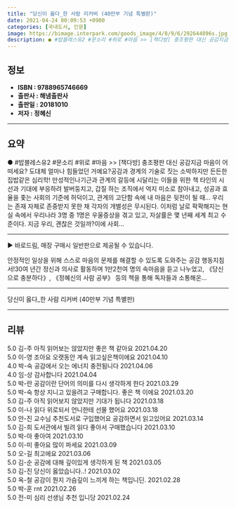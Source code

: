 ```yaml
---
title: "당신이 옳다_한 사람 리커버 (40만부 기념 특별판)"
date: 2021-04-24 00:09:53 +0900
categories: [국내도서, 인문]
image: https://bimage.interpark.com/goods_image/4/8/9/6/292644896s.jpg
description: ● #밥블레스유2 #문소리 #위로 #마음 >> [책다방] 충조평판 대신 공감지금 마음이 어떠세요? 도대체 얼마나 힘들었던 거예요?공감과 경계의 기술로 짓는 소박하지만 든든한 집밥같은 심리학! 만성적인나기근과 관계의 갈등에 시달리는 이들을 위한 책 타인의 시선과 기대에 부
---
```


## **정보**

- **ISBN : 9788965746669**
- **출판사 : 해냄출판사**
- **출판일 : 20181010**
- **저자 : 정혜신**

------



## **요약**

●  #밥블레스유2 #문소리 #위로 #마음 >> [책다방] 충조평판 대신 공감지금 마음이 어떠세요? 도대체 얼마나 힘들었던 거예요?공감과 경계의 기술로 짓는 소박하지만 든든한 집밥같은 심리학!     만성적인나기근과 관계의 갈등에 시달리는 이들을 위한 책     타인의 시선과 기대에 부응하려 발버둥치고, 갑질 하는 조직에서 억지 미소로 참아내고, 성공과 효율을 좇는 사회의 기준에 허덕이고, 관계의 고단함 속에 내 마음은 뒷전이 될 때... 우리는 존재 자체로 존중받지 못한 채 각자의 개별성은 무시된다. 이처럼 날로 팍팍해지는 현실 속에서 우리나라 3명 중 1명은 우울증상을 겪고 있고, 자살률은 몇 년째 세계 최고 수준이다. 지금 우리, 괜찮은 것일까?이에 사회...

------

▶ 바로드림, 매장 구매시 일반판으로 제공될 수 있습니다.

안정적인 일상을 위해 스스로 마음의 문제를 해결할 수 있도록 도와주는 공감 행동지침서!30여 년간 정신과 의사로 활동하며 1만2천여 명의 속마음을 듣고 나누었고, 《당신으로 충분하다》, 《정혜신의 사람 공부》 등의 책을 통해 독자들과 소통해온... 

------


당신이 옳다_한 사람 리커버 (40만부 기념 특별판) 

------


## **리뷰** 

5.0 김-주 아직 읽어보는 않았지만 좋은 책 같아요 2021.04.20 <br/>5.0 이-영 조아요  오랫동안 계속 읽고싶은책이에요 2021.04.10 <br/>4.0 박-숙 공감에서 오는 에너지 충전됨니다 2021.04.06 <br/>4.0 임-상 감사합니다 2021.04.04 <br/>5.0 박-란 공감이란 단어의 의미를 다시 생각하게 한다 2021.03.29 <br/>5.0 박-숙 항상 지니고 있을려고 구매합니다. 좋은 책 이에요 2021.03.20 <br/>5.0 김-주 아직 읽어보지 않았지만 기대가 됩니다 2021.03.18 <br/>5.0 이-나 읽다 위로되서 언니한테 선물 했어요 2021.03.18 <br/>5.0 안-진 교수님 추천도서로 구입했어요
공감하면서 읽고있어요 2021.03.14 <br/>5.0 김-희 도서관에서 빌려 읽다 좋아서 구매했습니다 2021.03.10 <br/>5.0 박-아 좋아여 2021.03.10 <br/>5.0 이-미 좋아요 많이 파세요 2021.03.09 <br/>5.0 오-길 최고에요 2021.03.06 <br/>5.0 김-순 공감에 대해 깊이있게 생각하게 된 책 2021.03.05 <br/>5.0 김-진 당신이 옳았습니다..! 2021.03.02 <br/>5.0 옥-철 공감이 뭔지 가슴깊이 느끼게 하는 책입니딘. 2021.02.28 <br/>5.0 박-훈 rnt 2021.02.26 <br/>5.0 전-미 심리 선생님 추천 입니당  2021.02.24 <br/>